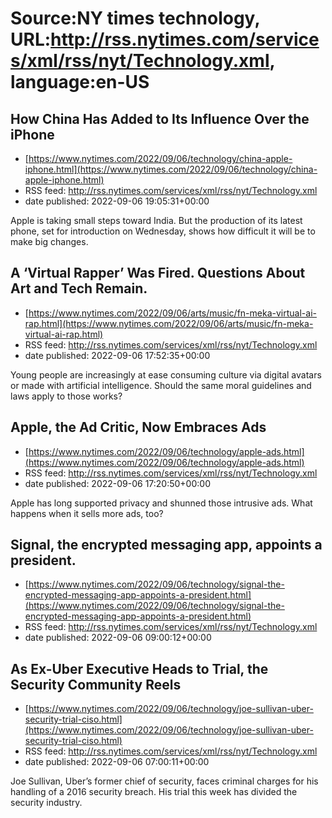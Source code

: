 # Source:NY times technology, URL:http://rss.nytimes.com/services/xml/rss/nyt/Technology.xml, language:en-US

## How China Has Added to Its Influence Over the iPhone
 - [https://www.nytimes.com/2022/09/06/technology/china-apple-iphone.html](https://www.nytimes.com/2022/09/06/technology/china-apple-iphone.html)
 - RSS feed: http://rss.nytimes.com/services/xml/rss/nyt/Technology.xml
 - date published: 2022-09-06 19:05:31+00:00

Apple is taking small steps toward India. But the production of its latest phone, set for introduction on Wednesday, shows how difficult it will be to make big changes.

## A ‘Virtual Rapper’ Was Fired. Questions About Art and Tech Remain.
 - [https://www.nytimes.com/2022/09/06/arts/music/fn-meka-virtual-ai-rap.html](https://www.nytimes.com/2022/09/06/arts/music/fn-meka-virtual-ai-rap.html)
 - RSS feed: http://rss.nytimes.com/services/xml/rss/nyt/Technology.xml
 - date published: 2022-09-06 17:52:35+00:00

Young people are increasingly at ease consuming culture via digital avatars or made with artificial intelligence. Should the same moral guidelines and laws apply to those works?

## Apple, the Ad Critic, Now Embraces Ads
 - [https://www.nytimes.com/2022/09/06/technology/apple-ads.html](https://www.nytimes.com/2022/09/06/technology/apple-ads.html)
 - RSS feed: http://rss.nytimes.com/services/xml/rss/nyt/Technology.xml
 - date published: 2022-09-06 17:20:50+00:00

Apple has long supported privacy and shunned those intrusive ads. What happens when it sells more ads, too?

## Signal, the encrypted messaging app, appoints a president.
 - [https://www.nytimes.com/2022/09/06/technology/signal-the-encrypted-messaging-app-appoints-a-president.html](https://www.nytimes.com/2022/09/06/technology/signal-the-encrypted-messaging-app-appoints-a-president.html)
 - RSS feed: http://rss.nytimes.com/services/xml/rss/nyt/Technology.xml
 - date published: 2022-09-06 09:00:12+00:00



## As Ex-Uber Executive Heads to Trial, the Security Community Reels
 - [https://www.nytimes.com/2022/09/06/technology/joe-sullivan-uber-security-trial-ciso.html](https://www.nytimes.com/2022/09/06/technology/joe-sullivan-uber-security-trial-ciso.html)
 - RSS feed: http://rss.nytimes.com/services/xml/rss/nyt/Technology.xml
 - date published: 2022-09-06 07:00:11+00:00

Joe Sullivan, Uber’s former chief of security, faces criminal charges for his handling of a 2016 security breach. His trial this week has divided the security industry.

